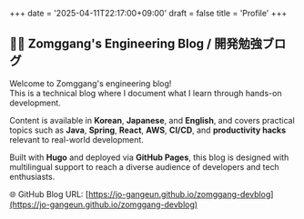 +++
date = '2025-04-11T22:17:00+09:00'
draft = false
title = 'Profile'
+++

## 🧑‍💻 Zomggang's Engineering Blog / 開発勉強ブログ

Welcome to Zomggang's engineering blog!  
This is a technical blog where I document what I learn through hands-on development.

Content is available in **Korean**, **Japanese**, and **English**, and covers practical topics such as **Java**, **Spring**, **React**, **AWS**, **CI/CD**, and **productivity hacks** relevant to real-world development.

Built with **Hugo** and deployed via **GitHub Pages**, this blog is designed with multilingual support to reach a diverse audience of developers and tech enthusiasts.

🌐 GitHub Blog URL: [https://jo-gangeun.github.io/zomggang-devblog](https://jo-gangeun.github.io/zomggang-devblog)